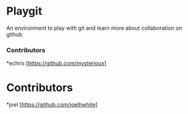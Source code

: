 # Playgit
An environment to play with git and learn more about collaboration on github

### Contributors
*echris [https://github.com/mysterioux]

# Contributors
*joel [https://github.com/joelhwhite]
